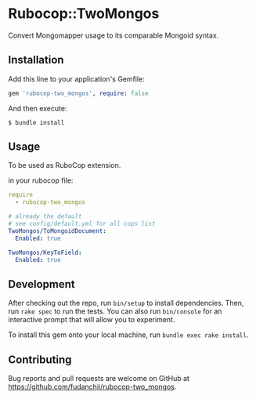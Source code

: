 # Rubocop::TwoMongos

Convert Mongomapper usage to its comparable Mongoid syntax.

## Installation

Add this line to your application's Gemfile:

```ruby
gem 'rubocop-two_mongos', require: false
```

And then execute:

    $ bundle install

## Usage

To be used as RuboCop extension.

in your rubocop file:

```yaml
require
  - rubocop-two_mongos

# already the default
# see config/default.yml for all cops list
TwoMongos/ToMongoidDocument:
  Enabled: true

TwoMongos/KeyToField:
  Enabled: true
```

## Development

After checking out the repo, run `bin/setup` to install dependencies. Then, run `rake spec` to run the tests. You can also run `bin/console` for an interactive prompt that will allow you to experiment.

To install this gem onto your local machine, run `bundle exec rake install`.

## Contributing

Bug reports and pull requests are welcome on GitHub at https://github.com/fudanchii/rubocop-two_mongos.

